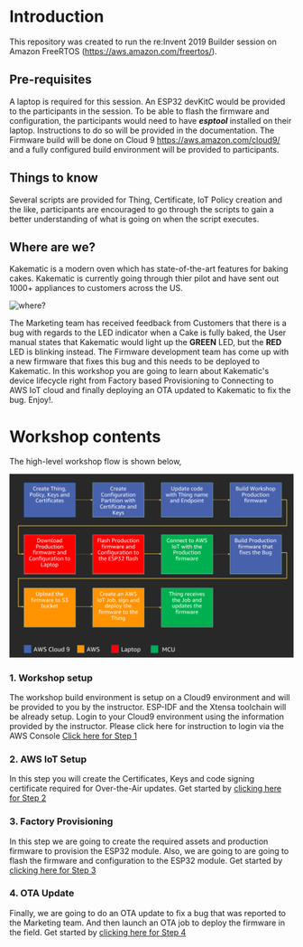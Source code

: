 # Introduction

This repository was created to run the re:Invent 2019 Builder session on Amazon FreeRTOS (https://aws.amazon.com/freertos/).

## Pre-requisites

A laptop is required for this session. An ESP32 devKitC would be provided to the participants in the session. To be able to flash the firmware and configuration, the participants would need to have **_esptool_** installed on their laptop. Instructions to do so will be provided in the documentation. The Firmware build will be done on Cloud 9 https://aws.amazon.com/cloud9/ and a fully configured build environment will be provided to participants.

## Things to know

Several scripts are provided for Thing, Certificate, IoT Policy creation and the like, participants are encouraged to go through the scripts to gain a better understanding of what is going on when the script executes.

## Where are we?

Kakematic is a modern oven which has state-of-the-art features for baking cakes. Kakematic is currently going through thier pilot and have sent out 1000+ appliances to customers across the US.

![where?](docs/ws_where_are_we.png)

The Marketing team has received feedback from Customers that there is a bug with regards to the LED indicator when a Cake is fully baked, the User manual states that Kakematic would light up the **GREEN** LED, but the **RED** LED is blinking instead. The Firmware development team has come up with a new firmware that fixes this bug and this needs to be deployed to Kakematic. In this workshop you are going to learn about Kakematic's device lifecycle right from Factory based Provisioning to Connecting to AWS IoT cloud and finally deploying an OTA updated to Kakematic to fix the bug. Enjoy!.

# Workshop contents

The high-level workshop flow is shown below,

![workshow workflow?](docs/workflow_for_workshop.png)

### 1. Workshop setup

The workshop build environment is setup on a Cloud9 environment and will be provided to you by the instructor. ESP-IDF and the Xtensa toolchain will be already setup. Login to your Cloud9 environment using the information provided by the instructor. Please click here for instruction to login via the AWS Console [Click here for Step 1](docs/01_CLOUD_INIT.md)

### 2. AWS IoT Setup

In this step you will create the Certificates, Keys and code signing certificate required for Over-the-Air updates. Get started by [clicking here for Step 2](docs/02_AWS_IOT_SETUP.md)

### 3. Factory Provisioning

In this step we are going to create the required assets and production firmware to provision the ESP32 module. Also, we are going to are going to flash the firmware and configuration to the ESP32 module. Get started by [clicking here for Step 3](docs/03_FIRMWARE_AND_PARTITION_BUILD.md)

### 4. OTA Update

Finally, we are going to do an OTA update to fix a bug that was reported to the Marketing team. And then launch an OTA job to deploy the firmware in the field. Get started by [clicking here for Step 4](docs/04_OTA_SETUP.md)
